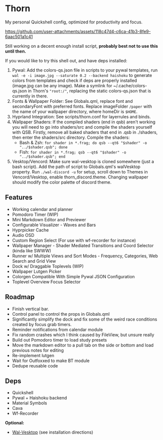 # Thorn

My personal Quickshell config, optimized for productivity and focus.


https://github.com/user-attachments/assets/118c47d4-c6ca-41b3-8fe9-6aac501a1c41


Still working on a decent enough install script, __probably best not to use
this until then.__

If you would like to try this shell out, and have deps installed:

1. Pywal: Add the colors-qs.json file in scripts to your pywal templates,
run `wal -e -i image.jpg --saturate 0.2 --backend haishoku` to generate
colors from templates and check if deps are properly installed
(image.jpg can be any image). Make a symlink for ~/.cache/colors-qs.json in
Thorn's `"root:/"`, replacing the static colors-qs.json that is currently
in there.
2. Fonts & Wallpaper Folder: See Globals.qml, replace font and secondaryFont
with preferred fonts. Replace imageFolder `/paper` with the name of your
wallpaper directory, where homeDir is `$HOME`.
3. Hyprland Integration: See scripts/thorn.conf for layerrules and binds.
4. Wallpaper Shaders: If the compiled shaders (end in qsb) aren't working
you will need to go into shaders/src and compile the shaders yourself
with QSB. Firstly, remove all baked shaders that end in .qsb in ./shaders,
then enter the shaders/src directory. Compile the shaders:
   - Bash & Zsh: `for shader in *.frag; do qsb --qt6 "$shader" -o "../$shader.qsb"; done`
   - Fish: `for shader in *.frag; qsb --qt6 "$shader" -o "../$shader.qsb"; end`
5. Vesktop/Vencord: Make sure wal-vesktop is cloned somewhere (just a bash script).
Add the path of script to Globals.qml's walVesktop property. Run
`./wal-discord -u` for setup, scroll down to Themes in Vencord/Vesktop, enable
thorn_discord.theme. Changing wallpaper should modify the color palette of
discord theme.

## Features

- Working calendar and planner
- Pomodoro Timer (WIP)
- Mini Markdown Editor and Previewer
- Configurable Visualizer - Waves and Bars
- Hyprpicker Cache
- Audio OSD
- Custom Region Select (For use with wf-recorder for instance)
- Wallpaper Manager - Shader Mediated Transitions and Coord Selector
(kinda like SWWW)
- Runner w/ Multiple Views and Sort Modes - Frequency, Categories, Web Search
and Grid View
- Dock w/ Draggable Toplevels (WIP)
- Wallpaper Lutgen Picker
- Colorgen Compatible With Simple Pywal JSON Configuration
- Toplevel Overview Focus Selector


## Roadmap

- Finish vertical bar.
- Control panel to control the props in Globals.qml
- Significantly simplify the dock and fix some of the weird race
conditions created by focus grab timers.
- Reminder notifications from calendar module
- Fix random crashes which I think caused by FileView, but unsure really
- Build out Pomodoro timer to load study presets
- Move the markdown editor to a pull tab on the side or bottom
and load previous notes for editing
- Re-implement lutgen
- Wait for Outfoxxed to make BT module
- Dedupe reusable code

## Deps

- Quickshell
- Pywal + Haishoku backend
- Material Symbols
- Cava
- Wf-Recorder

__Optional:__
- [Wal-Vesktop](https://github.com/entailz/wal-vesktop) (see installation directions)

